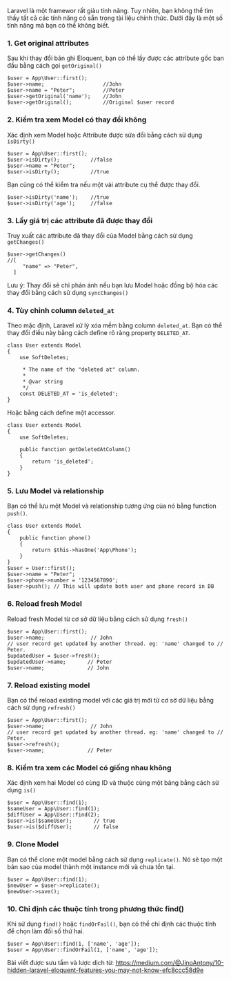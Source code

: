 Laravel là một framewor rất giàu tính năng. Tuy nhiên, bạn không thể tìm thấy tất cả các tính năng có sẵn trong tài liệu chính thức. Dưới đây là một số tính năng mà bạn có thể không biết.

### 1. Get original attributes

Sau khi thay đổi bản ghi Eloquent, bạn có thể lấy được các attribute gốc ban đầu bằng cách gọi `getOriginal()`

```
$user = App\User::first();
$user->name;                   //John
$user->name = "Peter";         //Peter
$user->getOriginal('name');    //John
$user->getOriginal();          //Original $user record
```

### 2. Kiểm tra xem Model có thay đổi không

Xác định xem Model hoặc Attribute được sửa đổi bằng cách sử dụng `isDirty()`

```
$user = App\User::first();
$user->isDirty();          //false
$user->name = "Peter";
$user->isDirty();          //true
```

Bạn cũng có thể kiểm tra nếu một vài attribute cụ thể được thay đổi.

```
$user->isDirty('name');    //true
$user->isDirty('age');     //false
```


### 3. Lấy giá trị các attribute đã được thay đổi

Truy xuất các attribute đã thay đổi của Model bằng cách sử dụng `getChanges()`

```
$user->getChanges()
//[
     "name" => "Peter",
  ]
```

Lưu ý: Thay đổi sẽ chỉ phản ánh nếu bạn lưu Model hoặc đồng bộ hóa các thay đổi bằng cách sử dụng `syncChanges()`

### 4. Tùy chỉnh column `deleted_at`

Theo mặc định, Laravel xử lý xóa mềm bằng column `deleted_at`. Bạn có thể thay đổi điều này bằng cách define rõ ràng property `DELETED_AT`.

```
class User extends Model
{
    use SoftDeletes;

     * The name of the "deleted at" column.
     *
     * @var string
     */
    const DELETED_AT = 'is_deleted';
}
```

Hoặc bằng cách define một accessor.
```
class User extends Model
{
    use SoftDeletes;

    public function getDeletedAtColumn()
    {
        return 'is_deleted';
    }
}
```


### 5. Lưu Model và relationship

Bạn có thể lưu một Model và relationship tương ứng của nó bằng function `push()`.

```
class User extends Model
{
    public function phone()
    {
        return $this->hasOne('App\Phone');
    }
}
$user = User::first();
$user->name = "Peter";
$user->phone->number = '1234567890';
$user->push(); // This will update both user and phone record in DB
```


### 6. Reload fresh Model

Reload fresh Model từ cơ sở dữ liệu bằng cách sử dụng `fresh()`

```
$user = App\User::first();
$user->name;               // John
// user record get updated by another thread. eg: 'name' changed to // Peter.
$updatedUser = $user->fresh(); 
$updatedUser->name;       // Peter
$user->name;              // John
```

### 7. Reload existing model 

Bạn có thể reload existing model với các giá trị mới từ cơ sở dữ liệu bằng cách sử dụng `refresh()`

```
$user = App\User::first();
$user->name;               // John
// user record get updated by another thread. eg: 'name' changed to // Peter.
$user->refresh(); 
$user->name;              // Peter
```


### 8. Kiểm tra xem các Model có giống nhau không

Xác định xem hai Model có cùng ID và thuộc cùng một bảng bằng cách sử dụng `is()`

```
$user = App\User::find(1);
$sameUser = App\User::find(1);
$diffUser = App\User::find(2);
$user->is($sameUser);       // true
$user->is($diffUser);       // false
```

### 9. Clone Model

Bạn có thể clone một model bằng cách sử dụng `replicate()`. Nó sẽ tạo một bản sao của model thành một instance mới và chưa tồn tại.

```
$user = App\User::find(1);
$newUser = $user->replicate();
$newUser->save();
```

### 10. Chỉ định các thuộc tính trong phương thức find()

Khi sử dụng `find()` hoặc `findOrFail()`, bạn có thể chỉ định các thuộc tính để chọn làm đối số thứ hai.

```
$user = App\User::find(1, ['name', 'age']);
$user = App\User::findOrFail(1, ['name', 'age']);
```

Bài viết được sưu tầm và lược dịch từ: https://medium.com/@JinoAntony/10-hidden-laravel-eloquent-features-you-may-not-know-efc8ccc58d9e